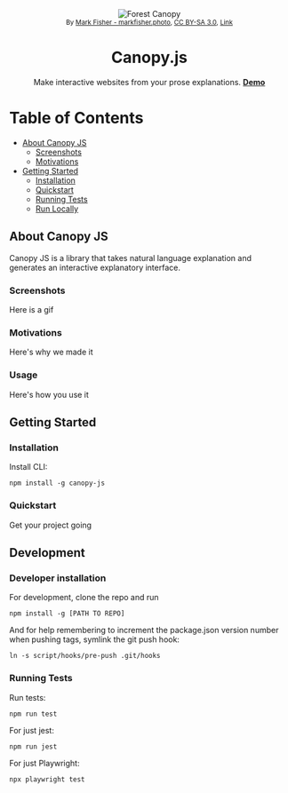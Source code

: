 <div align="center">
<img src="https://upload.wikimedia.org/wikipedia/commons/thumb/e/ef/JigsawCanopy.jpg/2560px-JigsawCanopy.jpg" alt="Forest Canopy" width="auto" height="auto" /><br>
<sub>By <a rel="nofollow" class="external text" href="https://markfisher.photo">Mark Fisher - markfisher.photo</a>, <a href="https://creativecommons.org/licenses/by-sa/3.0" title="Creative Commons Attribution-Share Alike 3.0">CC BY-SA 3.0</a>, <a href="https://commons.wikimedia.org/w/index.php?curid=18189052">Link</a></sub>
<h1>Canopy.js</h1>
<p> Make interactive websites from your prose explanations. <b><a href="#">Demo</a></b></p>
</div>

# Table of Contents

- [About Canopy JS](#about-canopy-js)
  * [Screenshots](#screenshots)
  * [Motivations](#motivations)
- [Getting Started](#getting-started)
  * [Installation](#installation)
  * [Quickstart](#quickstart)
  * [Running Tests](#running-tests)
  * [Run Locally](#running-run-locally)

## About Canopy JS

Canopy JS is a library that takes natural language explanation and generates an interactive explanatory interface.

### Screenshots

Here is a gif

### Motivations

Here's why we made it

### Usage

Here's how you use it

## Getting Started

### Installation

Install CLI:

```
npm install -g canopy-js
```

### Quickstart

Get your project going

## Development

### Developer installation

For development, clone the repo and run

```
npm install -g [PATH TO REPO]
```

And for help remembering to increment the package.json version number when pushing tags, symlink the git push hook:
```
ln -s script/hooks/pre-push .git/hooks
```
### Running Tests

Run tests:
```
npm run test
```

For just jest:

```
npm run jest
```

For just Playwright:
```
npx playwright test
```
